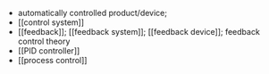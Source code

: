 - automatically controlled product/device;
- [[control system]]
- [[feedback]]; [[feedback system]]; [[feedback device]]; feedback control theory
- [[PID controller]]
- [[process control]]

